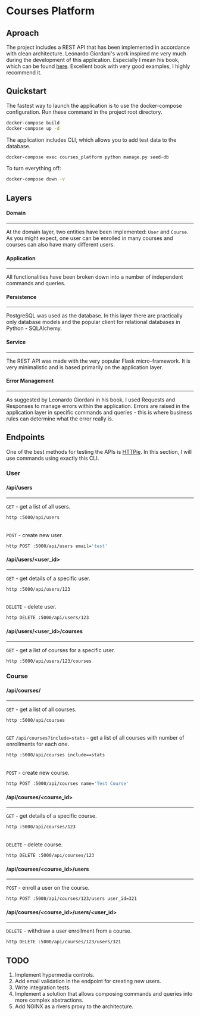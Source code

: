 # Courses Platform

## Aproach
The project includes a REST API that has been implemented in 
accordance with clean architecture. Leonardo Giordani's work 
inspired me very much during the development of this 
application. Especially I mean his book, which can be found 
[here](https://leanpub.com/clean-architectures-in-python).
Excellent book with very good examples, I highly recommend it.

## Quickstart
The fastest way to launch the application is to use the 
docker-compose configuration. Run these command in the 
project root directory.

```bash
docker-compose build
docker-compose up -d
```

The application includes CLI, which allows you to add test 
data to the database. 

```bash
docker-compose exec courses_platform python manage.py seed-db
```

To turn everything off:

```bash
docker-compose down -v
```

## Layers

#### Domain
____________________
At the domain layer, two entities have been implemented: 
`User` and `Course`.
\
As you might expect, one user can be enrolled in many 
courses and courses can also have many different users.

#### Application
____________________
All functionalities have been broken down into a number of 
independent commands and queries.

#### Persistence
____________________
PostgreSQL was used as the database. In this layer there are 
practically only database models and the popular client for 
relational databases in Python - SQLAlchemy.

#### Service
____________________
The REST API was made with the very popular Flask micro-framework. 
It is very minimalistic and is based primarily on the application layer.

#### Error Management
____________________
As suggested by Leonardo Giordani in his book, I used Requests and 
Responses to manage errors within the application. Errors are raised
in the application layer in specific commands and queries - this is
where business rules can determine what the error really is.



## Endpoints

One of the best methods for testing the APIs is [HTTPie](https://httpie.org/). 
In this section, I will use commands using exactly this CLI.


### User


#### **/api/users**
____________________

`GET` - get a list of all users.

```bash
http :5000/api/users
```
\
`POST` - create new user.
```bash
http POST :5000/api/users email='test'
```
  

#### **/api/users/<user_id>**
____________________

`GET` - get details of a specific user.
```bash
http :5000/api/users/123 
```
\
`DELETE` - delete user.
```bash
http DELETE :5000/api/users/123 
```

#### **/api/users/<user_id>/courses**
____________________
`GET` - get a list of courses for a specific user.

```bash
http :5000/api/users/123/courses
```

### Course

#### **/api/courses/**
____________________
`GET` - get a list of all courses.

```bash
http :5000/api/courses
```
\
 `GET` `/api/courses?include=stats` - get a list of all courses with number of 
enrollments for each one.

```bash
http :5000/api/courses include==stats
```
\
`POST` - create new course.

```bash
http POST :5000/api/courses name='Test Course'
```

#### **/api/courses/<course_id>**
____________________
`GET` - get details of a specific course.

```bash
http :5000/api/courses/123
```
\
`DELETE` - delete course.

```bash
http DELETE :5000/api/courses/123
```

#### **/api/courses/<course_id>/users**
____________________
`POST` - enroll a user on the course.

```bash
http POST :5000/api/courses/123/users user_id=321
```

#### **/api/courses/<course_id>/users/<user_id>**
____________________
`DELETE` - withdraw a user enrollment from a course.

```bash
http DELETE :5000/api/courses/123/users/321
```

## TODO

1. Implement hypermedia controls.
2. Add email validation in the endpoint for creating new users.
3. Write integration tests.
4. Implement a solution that allows composing commands and queries 
into more complex abstractions.
5. Add NGINX as a rivers proxy to the architecture.
